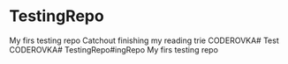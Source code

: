 # TestingRepo
My firs testing repo
Catchout
finishing my reading trie
CODEROVKA# Test
CODEROVKA# TestingRepo#ingRepo
My firs testing repo

